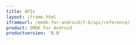 ```yaml
---
title: APIs
layout: iframe.html
iframeurl: /emdk-for-android/7-6/api/reference/
product: EMDK For Android
productversion: '8.0'
---
```
















